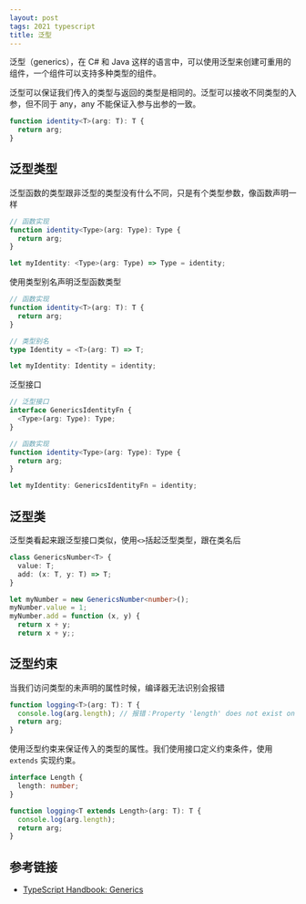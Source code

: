 ```yaml
---
layout: post
tags: 2021 typescript
title: 泛型
---
```


泛型（generics），在 C# 和 Java 这样的语言中，可以使用泛型来创建可重用的组件，一个组件可以支持多种类型的组件。

泛型可以保证我们传入的类型与返回的类型是相同的。泛型可以接收不同类型的入参，但不同于 any，any 不能保证入参与出参的一致。

```typescript
function identity<T>(arg: T): T {
  return arg;
}
```

## 泛型类型

泛型函数的类型跟非泛型的类型没有什么不同，只是有个类型参数，像函数声明一样

```typescript
// 函数实现
function identity<Type>(arg: Type): Type {
  return arg;
}

let myIdentity: <Type>(arg: Type) => Type = identity;
```

使用类型别名声明泛型函数类型

```typescript
// 函数实现
function identity<T>(arg: T): T {
  return arg;
}

// 类型别名
type Identity = <T>(arg: T) => T;

let myIdentity: Identity = identity;
```

泛型接口

```typescript
// 泛型接口
interface GenericsIdentityFn {
  <Type>(arg: Type): Type;
}

// 函数实现
function identity<Type>(arg: Type): Type {
  return arg;
}

let myIdentity: GenericsIdentityFn = identity;
```

## 泛型类

泛型类看起来跟泛型接口类似，使用`<>`括起泛型类型，跟在类名后

```typescript
class GenericsNumber<T> {
  value: T;
  add: (x: T, y: T) => T;
}

let myNumber = new GenericsNumber<number>();
myNumber.value = 1;
myNumber.add = function (x, y) {
  return x + y;
  return x + y;;
```

## 泛型约束

当我们访问类型的未声明的属性时候，编译器无法识别会报错

```typescript
function logging<T>(arg: T): T {
  console.log(arg.length); // 报错：Property 'length' does not exist on type 'T'.
  return arg;
}
```

使用泛型约束来保证传入的类型的属性。我们使用接口定义约束条件，使用 `extends` 实现约束。

```typescript
interface Length {
  length: number;
}

function logging<T extends Length>(arg: T): T {
  console.log(arg.length);
  return arg;
}
```

## 参考链接

- [TypeScript Handbook: Generics](https://www.typescriptlang.org/docs/handbook/2/generics.html)
